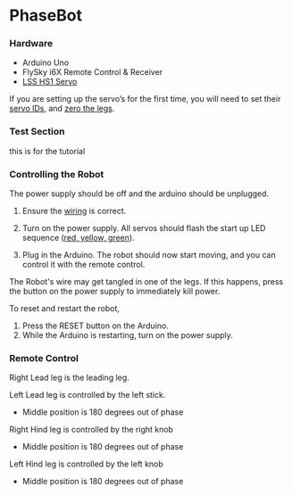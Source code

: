 # PhaseBot

### Hardware
- Arduino Uno
- FlySky i6X Remote Control & Receiver
- [LSS HS1 Servo](https://www.robotshop.com/en/lynxmotion-smart-servo-lss-high-speed-hs1.html)

If you are setting up the servo’s for the first time, you will need to set their [servo IDs](docs/servo_id.md), and [zero the legs](docs/zero_legs.md).

### Test Section

this is for the tutorial

### Controlling the Robot

The power supply should be off and the arduino should be unplugged.

1.  Ensure the [wiring](docs/wiring.md) is correct.

2.  Turn on the power supply.
    All servos should flash the start up LED sequence ([red, yellow, green](https://www.robotshop.com/info/wiki/lynxmotion/view/lynxmotion-smart-servo/lss-button-menu/)).

3.  Plug in the Arduino.
    The robot should now start moving, and you can control it with the remote control.

The Robot's wire may get tangled in one of the legs. If this happens, press the button on the power supply to immediately kill power.

To reset and restart the robot, 

1.  Press the RESET button on the Arduino. 
2.  While the Arduino is restarting, turn on the power supply.



### Remote Control

Right Lead leg is the leading leg.

Left Lead leg is controlled by the left stick.

-   Middle position is 180 degrees out of phase

Right Hind leg is controlled by the right knob

-   Middle position is 180 degrees out of phase

Left Hind leg is controlled by the left knob

-   Middle position is 180 degrees out of phase
